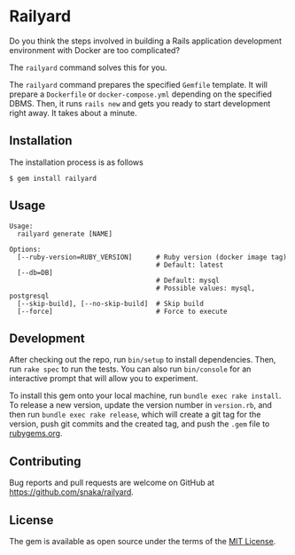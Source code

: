 # Railyard

Do you think the steps involved in building a Rails application development environment with Docker are too complicated?

The `railyard` command solves this for you.

The `railyard` command prepares the specified `Gemfile` template.
It will prepare a `Dockerfile` or `docker-compose.yml` depending on the specified DBMS.
Then, it runs `rails new` and gets you ready to start development right away.
It takes about a minute.

## Installation

The installation process is as follows

    $ gem install railyard

## Usage

```
Usage:
  railyard generate [NAME]

Options:
  [--ruby-version=RUBY_VERSION]      # Ruby version (docker image tag)
                                     # Default: latest
  [--db=DB]
                                     # Default: mysql
                                     # Possible values: mysql, postgresql
  [--skip-build], [--no-skip-build]  # Skip build
  [--force]                          # Force to execute
```

## Development

After checking out the repo, run `bin/setup` to install dependencies. Then, run `rake spec` to run the tests. You can also run `bin/console` for an interactive prompt that will allow you to experiment.

To install this gem onto your local machine, run `bundle exec rake install`. To release a new version, update the version number in `version.rb`, and then run `bundle exec rake release`, which will create a git tag for the version, push git commits and the created tag, and push the `.gem` file to [rubygems.org](https://rubygems.org).

## Contributing

Bug reports and pull requests are welcome on GitHub at https://github.com/snaka/railyard.

## License

The gem is available as open source under the terms of the [MIT License](https://opensource.org/licenses/MIT).
